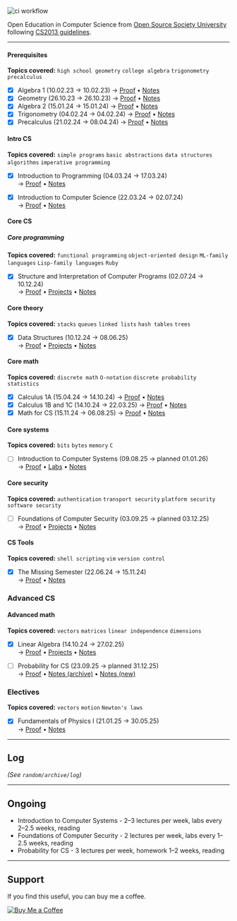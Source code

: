 ![ci workflow](https://github.com/edcedcedcedc/computer-science-curriculum-ossu/actions/workflows/main.yml/badge.svg)

Open Education in Computer Science from [Open Source Society University](https://github.com/ossu/computer-science) following [CS2013 guidelines](https://github.com/ossu/computer-science/blob/master/CURRICULAR_GUIDELINES.md).

---

#### Prerequisites
**Topics covered:** `high school geometry` `college algebra` `trigonometry` `precalculus`

- [x] Algebra 1 (10.02.23 → 10.02.23) → [Proof](./prerequisites/) • [Notes](https://docs.google.com/document/d/1BJkhLWKtQVTutCbBOL5Am8IlfLq9bDqoBrA2aGlQ7eo/edit?usp=sharing)  
- [x] Geometry (26.10.23 → 26.10.23) → [Proof](./prerequisites/) • [Notes](https://docs.google.com/document/d/1n7f1E6zxKXha6v5mLx7cQehJuKmo-on3UmyP_uOSCYI/edit?usp=sharing)  
- [x] Algebra 2 (15.01.24 → 15.01.24) → [Proof](./prerequisites/) • [Notes](https://docs.google.com/document/d/1ma1xHGy0dGXNuQbXPrLDidT_F8d6hQ4QrPBRRmm-hyA/edit?usp=sharing)  
- [x] Trigonometry (04.02.24 → 04.02.24) → [Proof](./prerequisites/) • [Notes](https://docs.google.com/document/d/1n7f1E6zxKXha6v5mLx7cQehJuKmo-on3UmyP_uOSCYI/edit?usp=sharing)  
- [x] Precalculus (21.02.24 → 08.04.24) → [Proof](./prerequisites/) • [Notes](https://docs.google.com/document/d/1PSfIDMT3UEdDhIJkCUgGjDmI9NO2-VB8JhcVCIdnaJ8/edit?usp=sharing)  

#### Intro CS

**Topics covered:** `simple programs` `basic abstractions` `data structures` `algorithms` `imperative programming`

- [x] Introduction to Programming (04.03.24 → 17.03.24)  
  → [Proof](./intro-cs/intro-to-programming/cs50p/) • [Notes](https://docs.google.com/document/d/1W2IWr0ZsR0zi2xMu8_otMD-uPK5WGmOiPZjDeM9zeJU/edit?usp=sharing)  
- [x] Introduction to Computer Science (22.03.24 → 02.07.24)  
  → [Proof](./intro-cs/intro-to-computer-science/MIT-6.0001/) • [Notes](https://docs.google.com/document/d/1SEqocEuG1JfpeHpxPkkRKuUvD8_yLBg1HBKsEq8jwOE/edit?usp=sharing)  



#### Core CS

##### Core programming
**Topics covered:** `functional programming` `object-oriented design` `ML-family languages` `Lisp-family languages` `Ruby`

- [x] Structure and Interpretation of Computer Programs (02.07.24 → 10.12.24)  
  → [Proof](./core-cs/core-programming/sicp/) • [Projects](./core-cs/core-programming/sicp/projects) • [Notes](https://docs.google.com/document/d/1ge1JjM2ER7VkYoT3uk8Wp_-HZ2bAJwh-QjD7YnkYW6o/edit?usp=sharing)  

#### Core theory
**Topics covered:** `stacks` `queues` `linked lists` `hash tables` `trees`

- [x] Data Structures (10.12.24 → 08.06.25)  
  → [Proof](./core-cs/core-theory/data-structures/) • [Projects](./core-cs/core-theory/data-structures/projects) • [Notes](https://docs.google.com/document/d/1h--IlxzWrA8k8R8Ls-Ikoxhdb89BJmBbhq7kM195IwQ/edit?usp=sharing)  

#### Core math
**Topics covered:** `discrete math` `O-notation` `discrete probability` `statistics`

- [x] Calculus 1A (15.04.24 → 14.10.24) 
  → [Proof](./core-cs/core-math/differential-calc/) • [Notes](https://docs.google.com/document/d/1FYjFgYpoVLQwJ2md586ooVq8QMzG37PVtqgQPQOuIDs/edit?usp=sharing)  
- [x] Calculus 1B and 1C (14.10.24 → 22.03.25)
  → [Proof](./core-cs/core-math/integral-calc/) • [Notes](https://docs.google.com/document/d/1FYjFgYpoVLQwJ2md586ooVq8QMzG37PVtqgQPQOuIDs/edit?usp=sharing)  
- [x] Math for CS (15.11.24 → 06.08.25) 
  → [Proof](./core-cs/core-math/math-for-cs/) • [Notes](https://docs.google.com/document/d/11hfZRsWbpXcznnR1YBaEDd_9QlX1nCK0m2taCPZZg7g/edit?usp=sharing)  

#### Core systems
**Topics covered:** `bits` `bytes` `memory` `C`

- [ ] Introduction to Computer Systems (09.08.25 → planned 01.01.26)  
  → [Proof](./core-cs/core-systems/csapp/) • [Labs](./core-cs/core-systems/csapp/labs) • [Notes](https://docs.google.com/document/d/18r7r6Z1z2QoiD8wXbQ21lLw4oSjcbSKKjRthHwBEvoo/edit?usp=sharing)  

#### Core security
**Topics covered:** `authentication` `transport security` `platform security` `software security`

- [ ] Foundations of Computer Security (03.09.25 → planned 03.12.25)  
  → [Proof](./core-cs/core-security/fundamentals-of-computer-security/) • [Projects](./core-cs/core-security/fundamentals-of-computer-security/labs) • [Notes](https://docs.google.com/document/d/1pUK9NoM78XD8NCP2V_O2x0w1Oz9R2FfCtjFWNwVidJI/edit?usp=sharing)  

#### CS Tools
**Topics covered:** `shell scripting` `vim` `version control`

- [x] The Missing Semester (22.06.24 → 15.11.24)  
  → [Proof](./core-cs/core-tools/mit-missing) • [Notes](https://docs.google.com/document/d/1jrVr1e5MFEhYxtQ7pT5dFxz6ExrojlgzKy-8xUpES0c/edit?usp=sharing)  



### Advanced CS

#### Advanced math
**Topics covered:** `vectors` `matrices` `linear independence` `dimensions`

- [x] Linear Algebra (14.10.24 → 27.02.25)  
  → [Proof](./advanced-cs/advanced-math/linear-algebra/) • [Projects](./advanced-cs/advanced-math/linear-algebra/spinningCube) • [Notes](https://docs.google.com/document/d/1ieGaWKd6_c_jAStE7_Xhg6oUc5kr_CYZ34NqOsLDX_E/edit?usp=sharing)  
- [ ] Probability for CS (23.09.25 → planned 31.12.25)  
  → [Proof](./advanced-cs/advanced-math/probability-for-cs/) • [Notes (archive)](https://docs.google.com/document/d/1xdIrMa2W9hERx3B4T_JcIlJTP8JhwLjJM8Cf6XFpNbk/edit?usp=sharing) • [Notes (new)](https://docs.google.com/document/d/1E_K2eB0Qf177yfnsHEAVWvyI8lY60rFPpEd3vEJJXzE/edit?usp=sharing)  


### Electives

**Topics covered:** `vectors` `motion` `Newton's laws`

- [x] Fundamentals of Physics I (21.01.25 → 30.05.25)  
  → [Proof](./electives/fundamentals-of-physics-1) • [Notes](https://docs.google.com/document/d/1BGAQ1cP0Zwlo8SO5Iy_2JAIe07Z8h8OdzgHwNgVWnwA/edit?usp=sharing)  

---

## Log
*(See `random/archive/log`)*

---

## Ongoing 
- Introduction to Computer Systems - 2–3 lectures per week, labs every 2–2.5 weeks, reading 
- Foundations of Computer Security - 2 lectures per week, labs every 1–2.5 weeks, reading 
- Probability for CS - 3 lectures per week, homework 1–2 weeks, reading  

---

## Support 
If you find this useful, you can buy me a coffee. <br>

[![Buy Me a Coffee](https://www.buymeacoffee.com/assets/img/custom_images/yellow_img.png)](https://www.buymeacoffee.com/androranogajec)